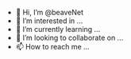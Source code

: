 - 👋 Hi, I’m @beaveNet
- 👀 I’m interested in ...
- 🌱 I’m currently learning ...
- 💞️ I’m looking to collaborate on ...
- 📫 How to reach me ...

<!---
beaveNet/beaveNet is a ✨ special ✨ repository because its `README.md` (this file) appears on your GitHub profile.
You can click the Preview link to take a look at your changes.
--->

